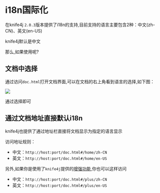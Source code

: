# i18n国际化

在knife4j `2.0.3`版本提供了i18n的支持,目前支持的语言主要包含2种：中文(zh-CN)、英文(en-US)

knife4j默认是中文

那么,如果使用呢?

## 文档中选择

通过访问`doc.html`打开文档界面,可以在文档的右上角看到语言的选择,如下图：

![](/images/knife4j/i18n.png)

通过选择即可

## 通过文档地址直接默认i18n

knife4j也提供了通过地址栏直接将文档显示为指定的语言显示

访问地址规则：

- 中文：`http://host:port/doc.html#/home/zh-CN`
- 英文：`http://host:port/doc.html#/home/en-US`

另外,如果你是使用了`knife4j`提供的[增强功能](autoEnableKnife4j.md),你也可以这样访问


- 中文：`http://host:port/doc.html#/plus/zh-CN`
- 英文：`http://host:port/doc.html#/plus/en-US`
